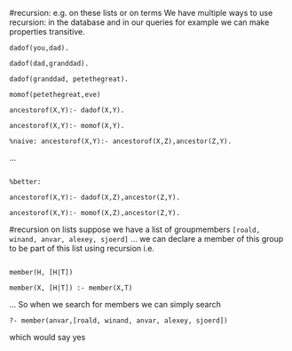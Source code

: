 #recursion: e.g. on these lists or on terms
We have multiple ways to use recursion: in the database and in our queries
for example we can make properties transitive.
```
dadof(you,dad).

dadof(dad,granddad).

dadof(granddad, petethegreat).

momof(petethegreat,eve)

ancestorof(X,Y):- dadof(X,Y).

ancestorof(X,Y):- momof(X,Y).

%naive: ancestorof(X,Y):- ancestorof(X,Z),ancestor(Z,Y).
```
...
```

%better:

ancestorof(X,Y):- dadof(X,Z),ancestor(Z,Y).

ancestorof(X,Y):- momof(X,Z),ancestor(Z,Y).
```

#recursion on lists
suppose we have a list of groupmembers
`[roald, winand, anvar, alexey, sjoerd]`
...
we can declare a member of this group to be part of this list using recursion i.e.
```

member(H, [H|T])

member(X, [H|T]) :- member(X,T) 
```
...
So when we search for members we can simply search

`?- member(anvar,[roald, winand, anvar, alexey, sjoerd])`

which would say yes
